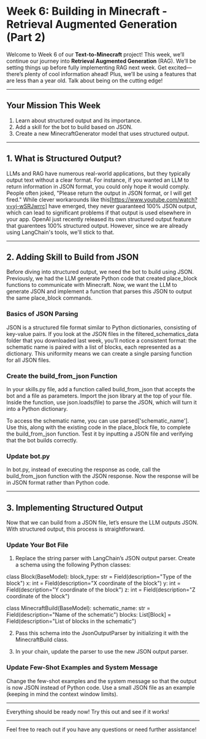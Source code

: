 # Week 6: Building in Minecraft - Retrieval Augmented Generation (Part 2)

Welcome to Week 6 of our **Text-to-Minecraft** project! This week, we’ll continue our journey into **Retrieval Augmented Generation** (RAG). We’ll be setting things up before fully implementing RAG next week. Get excited—there’s plenty of cool information ahead! Plus, we’ll be using a features that are less than a year old. Talk about being on the cutting edge!

---

## Your Mission This Week

1. Learn about structured output and its importance.
2. Add a skill for the bot to build based on JSON.
3. Create a new MinecraftGenerator model that uses structured output.

---

## 1. What is Structured Output?

LLMs and RAG have numerous real-world applications, but they typically output text without a clear format. For instance, if you wanted an LLM to return information in JSON format, you could only hope it would comply. People often joked, "Please return the output in JSON format, or I will get fired." While clever workarounds like this[https://www.youtube.com/watch?v=yj-wSRJwrrc] have emerged, they never guaranteed 100% JSON output, which can lead to significant problems if that output is used elsewhere in your app. OpenAI just recently released its own structured output feature that guarentees 100% structured output. However, since we are already using LangChain's tools, we'll stick to that.

---

## 2. Adding Skill to Build from JSON

Before diving into structured output, we need the bot to build using JSON. Previously, we had the LLM generate Python code that created place_block functions to communicate with Minecraft. Now, we want the LLM to generate JSON and implement a function that parses this JSON to output the same place_block commands.

### Basics of JSON Parsing

JSON is a structured file format similar to Python dictionaries, consisting of key-value pairs. If you look at the JSON files in the filtered_schematics_data folder that you downloaded last week, you’ll notice a consistent format: the schematic name is paired with a list of blocks, each represented as a dictionary. This uniformity means we can create a single parsing function for all JSON files.

### Create the build_from_json Function

In your skills.py file, add a function called build_from_json that accepts the bot and a file as parameters. Import the json library at the top of your file. Inside the function, use json.loads(file) to parse the JSON, which will turn it into a Python dictionary.

To access the schematic name, you can use parsed['schematic_name']. Use this, along with the existing code in the place_block file, to complete the build_from_json function. Test it by inputting a JSON file and verifying that the bot builds correctly.

### Update bot.py

In bot.py, instead of executing the response as code, call the build_from_json function with the JSON response. Now the response will be in JSON format rather than Python code.

---

## 3. Implementing Structured Output

Now that we can build from a JSON file, let’s ensure the LLM outputs JSON. With structured output, this process is straightforward.

### Update Your Bot File

1. Replace the string parser with LangChain’s JSON output parser. Create a schema using the following Python classes:

class Block(BaseModel):
    block_type: str = Field(description="Type of the block")
    x: int = Field(description="X coordinate of the block")
    y: int = Field(description="Y coordinate of the block")
    z: int = Field(description="Z coordinate of the block")

class MinecraftBuild(BaseModel):
    schematic_name: str = Field(description="Name of the schematic")
    blocks: List[Block] = Field(description="List of blocks in the schematic")

2. Pass this schema into the JsonOutputParser by initializing it with the MinecraftBuild class.

3. In your chain, update the parser to use the new JSON output parser.

### Update Few-Shot Examples and System Message

Change the few-shot examples and the system message so that the output is now JSON instead of Python code. Use a small JSON file as an example (keeping in mind the context window limits).

---

Everything should be ready now! Try this out and see if it works!

--- 

Feel free to reach out if you have any questions or need further assistance!
